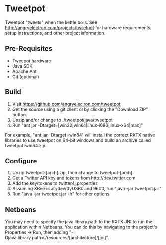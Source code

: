 Tweetpot
========
Tweetpot "tweets" when the kettle boils.  See
http://angryelectron.com/projects/tweetpot for hardware requirements, setup
instructions, and other project information. 

Pre-Requisites
--------------
* Tweepot hardware
* Java SDK
* Apache Ant
* Git (optional)

Build
-----
1. Visit https://github.com/angryelectron.com/tweetpot 
2. Get the source using a git client or by clicking the "Download ZIP" button. 
3. Unzip and/or change to ./tweetpot/java/tweetpot 
4. Run "ant jar -Dtarget=[win32|win64|linux-i686|linux-x64|mac]"

For example, "ant jar -Dtarget=win64" will install the correct RXTX
native libraries to use tweetpot on 64-bit windows and build an archive called
tweetpot-win64.zip.  

Configure
---------
1. Unzip tweetpot-[arch].zip, then change to tweetpot-[arch].
1. Get a Twitter API key and tokens from http://dev.twitter.com
2. Add the key/tokens to twitter4j.properties
3. Assuming XBee is at /dev/ttyUSB0 and 9600, run "java -jar tweetpot.jar"
4. Run "java -jar tweetpot.jar -h" for other options.
 
Netbeans
--------
You may need to specify the java.library.path to the RXTX JNI to run the
application within Netbeans.  You can do this by navigating to the project's
Properties -> Run, then adding
"-Djava.library.path=./resources/[architecture]/[jni]". 
